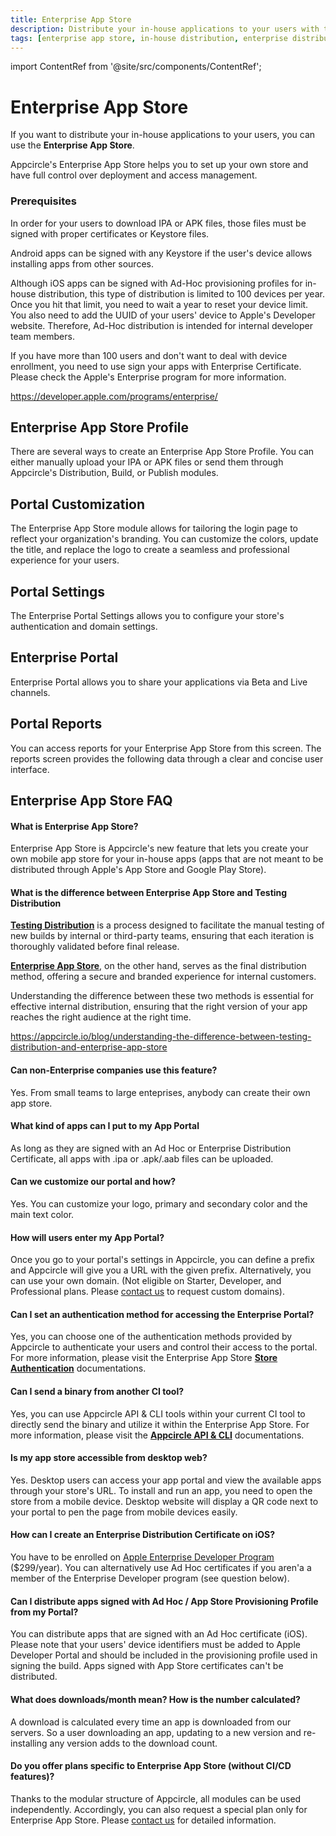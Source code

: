 ```yaml
---
title: Enterprise App Store
description: Distribute your in-house applications to your users with the Enterprise App Store in Appcircle
tags: [enterprise app store, in-house distribution, enterprise distribution, faq]
---
```


import ContentRef from '@site/src/components/ContentRef';

# Enterprise App Store

If you want to distribute your in-house applications to your users, you can use the **Enterprise App Store**.

Appcircle's Enterprise App Store helps you to set up your own store and have full control over deployment and access management.

### Prerequisites

In order for your users to download IPA or APK files, those files must be signed with proper certificates or Keystore files.

Android apps can be signed with any Keystore if the user's device allows installing apps from other sources.

Although iOS apps can be signed with Ad-Hoc provisioning profiles for in-house distribution, this type of distribution is limited to 100 devices per year. Once you hit that limit, you need to wait a year to reset your device limit. You also need to add the UUID of your users' device to Apple's Developer website. Therefore, Ad-Hoc distribution is intended for internal developer team members.

If you have more than 100 users and don't want to deal with device enrollment, you need to use sign your apps with Enterprise Certificate. Please check the Apple's Enterprise program for more information.

https://developer.apple.com/programs/enterprise/

## Enterprise App Store Profile

There are several ways to create an Enterprise App Store Profile. You can either manually upload your IPA or APK files or send them through Appcircle's Distribution, Build, or Publish modules.

## Portal Customization

The Enterprise App Store module allows for tailoring the login page to reflect your organization's branding. You can customize the colors, update the title, and replace the logo to create a seamless and professional experience for your users.

## Portal Settings

The Enterprise Portal Settings allows you to configure your store's authentication and domain settings.

## Enterprise Portal

Enterprise Portal allows you to share your applications via Beta and Live channels.

## Portal Reports

You can access reports for your Enterprise App Store from this screen. The reports screen provides the following data through a clear and concise user interface.

## Enterprise App Store FAQ

#### What is Enterprise App Store?

Enterprise App Store is Appcircle's new feature that lets you create your own mobile app store for your in-house apps (apps that are not meant to be distributed through Apple's App Store and Google Play Store).

#### What is the difference between Enterprise App Store and Testing Distribution

[**Testing Distribution**](/testing-distribution) is a process designed to facilitate the manual testing of new builds by internal or third-party teams, ensuring that each iteration is thoroughly validated before final release. 

[**Enterprise App Store**](/enterprise-app-store), on the other hand, serves as the final distribution method, offering a secure and branded experience for internal customers. 

Understanding the difference between these two methods is essential for effective internal distribution, ensuring that the right version of your app reaches the right audience at the right time. 

https://appcircle.io/blog/understanding-the-difference-between-testing-distribution-and-enterprise-app-store

#### Can non-Enterprise companies use this feature?

Yes. From small teams to large enteprises, anybody can create their own app store.

#### What kind of apps can I put to my App Portal

As long as they are signed with an Ad Hoc or Enterprise Distribution Certificate, all apps with .ipa or .apk/.aab files can be uploaded.

#### Can we customize our portal and how?

Yes. You can customize your logo, primary and secondary color and the main text color.

#### How will users enter my App Portal?

Once you go to your portal's settings in Appcircle, you can define a prefix and Appcircle will give you a URL with the given prefix. Alternatively, you can use your own domain. (Not eligible on Starter, Developer, and Professional plans. Please [contact us](https://appcircle.io/contact) to request custom domains).


#### Can I set an authentication method for accessing the Enterprise Portal?

Yes, you can choose one of the authentication methods provided by Appcircle to authenticate your users and control their access to the portal. For more information, please visit the Enterprise App Store [**Store Authentication**](/enterprise-app-store/portal-settings#store-authentication) documentations.

#### Can I send a binary from another CI tool?

Yes, you can use Appcircle API & CLI tools within your current CI tool to directly send the binary and utilize it within the Enterprise App Store. For more information, please visit the [**Appcircle API & CLI**](/appcircle-api-and-cli) documentations.

#### Is my app store accessible from desktop web?

Yes. Desktop users can access your app portal and view the available apps through your store's URL. To install and run an app, you need to open the store from a mobile device. Desktop website will display a QR code next to your portal to pen the page from mobile devices easily.

#### How can I create an Enterprise Distribution Certificate on iOS?

You have to be enrolled on [Apple Enterprise Developer Program](https://developer.apple.com/programs/enterprise/) ($299/year). You can alternatively use Ad Hoc certificates if you aren'a a member of the Enterprise Developer program (see question below).

#### Can I distribute apps signed with Ad Hoc / App Store Provisioning Profile from my Portal?

You can distribute apps that are signed with an Ad Hoc certificate (iOS). Please note that your users' device identifiers must be added to Apple Developer Portal and should be included in the provisioning profile used in signing the build. Apps signed with App Store certificates can't be distributed.

#### What does downloads/month mean? How is the number calculated?

A download is calculated every time an app is downloaded from our servers. So a user downloading an app, updating to a new version and re-installing any version adds to the download count.

#### Do you offer plans specific to Enterprise App Store (without CI/CD features)?

Thanks to the modular structure of Appcircle, all modules can be used independently. Accordingly, you can also request a special plan only for Enterprise App Store. Please [contact us](https://appcircle.io/contact) for detailed information.